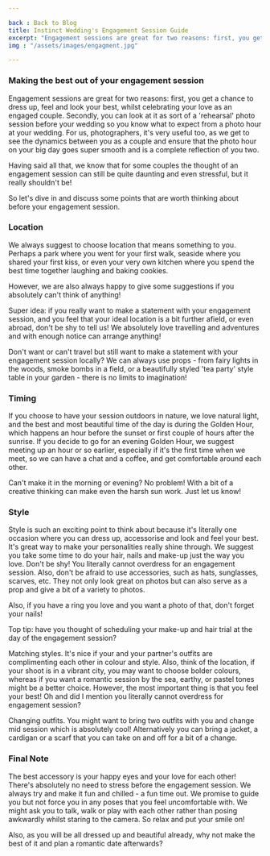 ```yaml
---

back : Back to Blog
title: Instinct Wedding's Engagement Session Guide
excerpt: "Engagement sessions are great for two reasons: first, you get a chance to dress up, feel and look your best, whilst celebrating your love as an engaged couple."
img : "/assets/images/engagment.jpg"

---
```


### Making the best out of your engagement session

Engagement sessions are great for two reasons: first, you get a chance to dress up, feel and look your best, whilst celebrating your love as an engaged couple. Secondly, you can look at it as sort of a 'rehearsal' photo session before your wedding so you know what to expect from a photo hour at your wedding. For us, photographers, it's very useful too, as we get to see the dynamics between you as a couple and ensure that the photo hour on your big day goes super smooth and is a complete reflection of you two. 


Having said all that, we know that for some couples the thought of an engagement session can still be quite daunting and even stressful, but it really shouldn't be! 

So let's dive in and discuss some points that are worth thinking about before your engagement session.

### Location

We always suggest to choose location that means something to you. Perhaps a park where you went for your first walk, seaside where you shared your first kiss, or even your very own kitchen where you spend the best time together laughing and baking cookies.

However, we are also always happy to give some suggestions if you absolutely can't think of anything!

Super idea: if you really want to make a statement with your engagement session, and you feel that your ideal location is a bit further afield, or even abroad, don't be shy to tell us! We absolutely love travelling and adventures and with enough notice can arrange anything!

Don't want or can't travel but still want to make a statement with your engagement session locally? We can always use props - from fairy lights in the woods, smoke bombs in a field, or a beautifully styled 'tea party' style table in your garden - there is no limits to imagination! 

### Timing

If you choose to have your session outdoors in nature, we love natural light, and the best and most beautiful time of the day is during the Golden Hour, which happens an hour before the sunset or first couple of hours after the sunrise. If you decide to go for an evening Golden Hour, we suggest meeting up an hour or so earlier, especially if it's the first time when we meet, so we can have a chat and a coffee, and get comfortable around each other.

Can't make it in the morning or evening? No problem!  With a bit of a creative thinking can make even the harsh sun work. Just let us know! 

### Style 

Style is  such an exciting point to think about because it's literally one occasion where you can dress up, accessorise and look and feel your best. It's great way to make your personalities really shine through. We suggest you take some time to do your hair, nails and make-up just the way you love. Don't be shy! You literally cannot overdress for an engagement session. Also, don't be afraid to use accessories, such as hats, sunglasses, scarves, etc. They not only look great on photos but can also serve as a prop and give a bit of a variety to photos. 

Also, if you have a ring you love and you want a photo of that, don't forget your nails! 

Top tip: have you thought of scheduling your make-up and hair trial at the day of the engagement session? 

Matching styles. It's nice if your and your partner's outfits are complimenting each other in colour and style. Also, think of the location, if your shoot is in a vibrant city, you may want to choose bolder colours, whereas if you want a romantic session by the sea, earthy, or pastel tones might be a better choice. However, the most important thing is that you feel your best! Oh and did I mention you literally cannot overdress for engagement session?

Changing outfits. You might want to bring two outfits with you and change mid session which is absolutely cool! Alternatively you can bring a jacket, a cardigan or a scarf that you can take on and off for a bit of a change. 

### Final Note 

The best accessory is your happy eyes and your love for each other! There's absolutely no need to stress before the engagement session. We always try and make it fun and chilled - a fun time out. We promise to guide you but not force you in any poses that you feel uncomfortable with. We might ask you to talk, walk or play with each other rather than posing awkwardly whilst staring to the camera. So relax and put your smile on!  

Also, as you will be all dressed up and beautiful already, why not make the best of it and plan a romantic date afterwards? 
